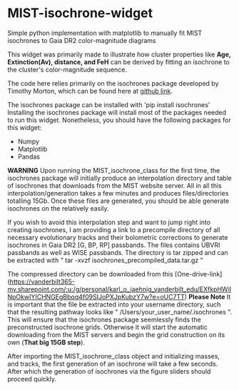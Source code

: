 # MIST-isochrone-widget
Simple python implementation with matplotlib to manually fit MIST isochrones to Gaia DR2 color-magnitude diagrams

This widget was primarily made to illustrate how cluster properties like **Age, Extinction(Av), distance, and FeH** can be derived by fitting an isochrone to the cluster's color-magnitude sequence.

The code here relies primarily on the isochrones package developed by Timothy Morton, which can be found here at [github link](https://github.com/timothydmorton/isochrones).

The isochrones package can be installed with 'pip install isochrones'
Installing the isochrones package will install most of the packages needed to run this widget. Nonetheless, you should have the following packages for this widget:

- Numpy
- Matplotlib
- Pandas

**WARNING** Upon running the MIST_isochrone_class for the first time, the isochrones package will initially produce an interpolation directory and table of isochrones that downloads from the MIST website server. All in all this interpolation/generation takes a few minutes and produces files/directories totalling 15Gb. 
Once these files are generated, you should be able generate isochrones on the relatively easily.

If you wish to avoid this interpolation step and want to jump right into creating isochrones, I am providing a link to a precompile directory of all necessary evolutionary tracks and their bolometric corrections to generate isochrones in Gaia DR2 [G, BP, RP] passbands. The files contains UBVRI passbands as well as WISE passbands. The directory is tar zipped and can be extracted with
    " tar -xvzf isochrones_precompiled_data.tar.gz " 
    
The compressed directory can be downloaded from this [One-drive-link] (https://vanderbilt365-my.sharepoint.com/:u:/g/personal/karl_o_jaehnig_vanderbilt_edu/EXfkpHWiINpOkwIYICHNGEgBbqq4f09SIJoPXJpKubzY7w?e=oUC7TT)
**Please Note** It is important that the file be extracted into your username directory, such that the resulting pathway looks like " /Users/your_user_name/.isochrones ". This will ensure that the isochrones package seemlessly finds the preconstructed isochrone grids. Otherwise it will start the automatic downloading from the MIST servers and begin the grid construction on its own (**That big 15GB step**). 


After importing the MIST_isochrone_class object and initializing masses, and tracks, the first generation of an isochrone will take a few seconds. After which the generation of isochrones via the figure sliders should proceed quickly.



